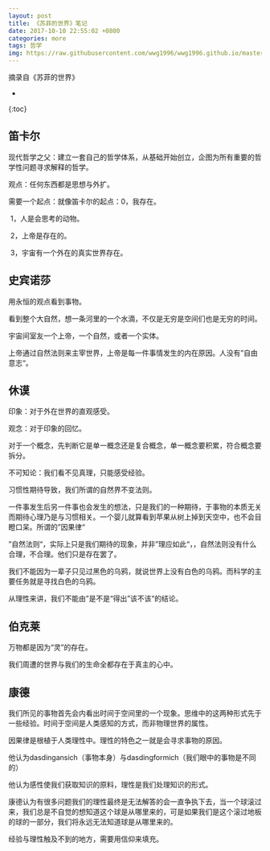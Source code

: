 ```yaml
---
layout: post
title: 《苏菲的世界》笔记
date: 2017-10-10 22:55:02 +0800
categories: more
tags: 哲学 
img: https://raw.githubusercontent.com/wwg1996/wwg1996.github.io/master/images/zx.jpg
---
```




摘录自《苏菲的世界》

* 
{:toc}
## 笛卡尔

现代哲学之父：建立一套自己的哲学体系，从基础开始创立，企图为所有重要的哲学性问题寻求解释的哲学。

观点：任何东西都是思想与外扩。

需要一个起点：就像笛卡尔的起点：0，我存在。

​                                                   1，人是会思考的动物。

​                                                   2，上帝是存在的。

​                                                   3，宇宙有一个外在的真实世界存在。

## 史宾诺莎

用永恒的观点看到事物。

看到整个大自然，想一条河里的一个水滴，不仅是无穷是空间们也是无穷的时间。

宇宙间室友一个上帝，一个自然，或者一个实体。

上帝通过自然法则来主宰世界，上帝是每一件事情发生的内在原因。人没有”自由意志“。

## 休谟

印象：对于外在世界的直观感受。

观念：对于印象的回忆。

对于一个概念，先判断它是单一概念还是复合概念，单一概念要积累，符合概念要拆分。

不可知论：我们看不见真理，只能感受经验。

习惯性期待导致，我们所谓的自然界不变法则。

一件事发生后另一件事也会发生的想法，只是我们的一种期待，于事物的本质无关而期待心理乃是与习惯相关。一个婴儿就算看到苹果从树上掉到天空中，也不会目瞪口呆。所谓的”因果律“

”自然法则“，实际上只是我们期待的现象，并非”理应如此“，，自然法则没有什么合理，不合理。他们只是存在罢了。

我们不能因为一辈子只见过黑色的乌鸦，就说世界上没有白色的乌鸦。而科学的主要任务就是寻找白色的乌鸦。

从理性来讲，我们不能由”是不是“得出”该不该“的结论。

## 伯克莱

万物都是因为“灵”的存在。

我们周遭的世界与我们的生命全都存在于真主的心中。

## 康德

我们所见的事物首先会内看出时间于空间里的一个现象。思维中的这两种形式先于一些经验。时间于空间是人类感知的方式，而非物理世界的属性。

因果律是根植于人类理性中。理性的特色之一就是会寻求事物的原因。

他认为dasdingansich（事物本身）与dasdingformich（我们眼中的事物是不同的）

他认为感性使我们获取知识的原料，理性是我们处理知识的形式。

康德认为有很多问题我们的理性最终是无法解答的会一直争执下去，当一个球滚过来，我们总是不自觉的想知道这个球是从哪里来的，可是如果我们是这个滚过地板的球的一部分，我们将永远无法知道球是从哪里来的。

经验与理性触及不到的地方，需要用信仰来填充。